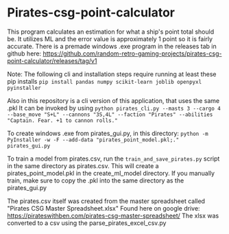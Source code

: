# Pirates-csg-point-calculator
This program calculates an estimation for what a ship's point total should be. It utilizes ML and the error value is approximately 1 point so it is fairly accurate.
There is a premade windows .exe program in the releases tab in github here: 
https://github.com/random-retro-gaming-projects/pirates-csg-point-calculator/releases/tag/v1

Note: The following cli and installation steps require running at least these pip installs
`pip install pandas numpy scikit-learn joblib openpyxl pyinstaller`

Also in this repository is a cli version of this application, that uses the same .pkl
It can be invoked by using 
`python pirates_cli.py --masts 3 --cargo 4 --base_move "S+L" --cannons "3S,4L" --faction "Pirates" --abilities "Captain. Fear. +1 to cannon rolls."`



To create windows .exe from pirates_gui.py, in this directory:
`python -m PyInstaller -w -F --add-data "pirates_point_model.pkl;." pirates_gui.py`


To train a model from pirates.csv, run the `train_and_save_pirates.py` script in the same directory as pirates.csv. This will create a pirates_point_model.pkl in the create_ml_model directory. If you manually train, make sure to copy the .pkl into the same directory as the pirates_gui.py

The pirates.csv itself was created from the master spreadsheet called "Pirates CSG Master Spreadsheet.xlsx"
Found here on google drive: https://pirateswithben.com/pirates-csg-master-spreadsheet/
The xlsx was converted to a csv using the parse_pirates_excel_csv.py

